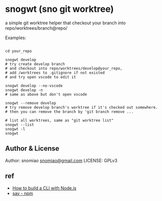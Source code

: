 # snogwt (sno git worktree)

a simple git worktree helper that checkout your branch into repo/worktrees/branch@repo/

Examples:

```shell

cd your_repo

snogwt develop
# try create develop branch
# and checkout into repo/worktrees/develop@your_repo,
# add /worktrees to .gitignore if not existed
# and try open vscode to edit it

snogwt develop --no-vscode
snogwt develop -n
# same as above but don't open vscode

snogwt --remove develop
# try remove develop branch's worktree if it's checked out somewhere.
# then you can remove the branch by 'git branch remove ... 

# list all worktrees, same as "git worktree list"
snogwt --list
snogwt -l
snogwt

```

## Author & License

Author: snomiao <snomiao@gmail.com>
LICENSE: GPLv3

## ref

- [How to build a CLI with Node.js](https://www.twilio.com/blog/how-to-build-a-cli-with-node-js)
- [say - npm](https://www.npmjs.com/package/say)

